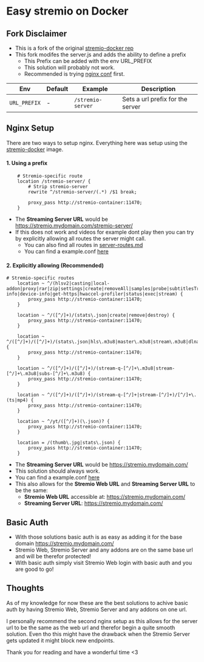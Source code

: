 # Easy stremio on Docker

## Fork Disclaimer
- This is a fork of the original [stremio-docker rep](https://github.com/tsaridas/stremio-docker)
- This fork modifes the server.js and adds the ability to define a prefix
  - This Prefix can be added with the env URL_PREFIX
  - This solution will probably not work. 
  - Recommended is trying [nginx conf](https://github.com/Zaarrg/stremio-docker-prefix#nginx-setup) first.

| Env | Default | Example           | Description                      |
| - | - |-------------------|----------------------------------|
| `URL_PREFIX` | - | `/stremio-server` | Sets a url prefix for the server |


## Nginx Setup
 
There are two ways to setup nginx. Everything here was setup using the [stremio-docker](https://github.com/tsaridas/stremio-docker) image.


#### 1. Using a prefix

```nginx configuration
    # Stremio-specific route
    location /stremio-server/ {
        # Strip stremio-server
        rewrite ^/stremio-server/(.*) /$1 break;

        proxy_pass http://stremio-container:11470;
    }
```
   - The **Streaming Server URL** would be https://stremio.mydomain.com/stremio-server/
   - If this does not work and videos for example dont play then you can try by explicitly allowing all routes the server might call.
     - You can also find all routes in [server-routes.md](https://github.com/Zaarrg/stremio-docker-prefix/blob/main/server-routes.md)
     - You can find a example.conf [here](https://github.com/Zaarrg/stremio-docker-prefix/blob/main/nginx-prefix.conf)

#### 2. Explicitly allowing (Recommended)

```nginx configuration
# Stremio-specific routes
    location ~ ^/(hlsv2|casting|local-addon|proxy|rar|zip|settings|create|removeAll|samples|probe|subtitlesTracks|opensubHash|subtitles|network-info|device-info|get-https|hwaccel-profiler|status|exec|stream) {
        proxy_pass http://stremio-container:11470;
    }

    location ~ ^/([^/]+)/(stats\.json|create|remove|destroy) {
        proxy_pass http://stremio-container:11470;
    }

    location ~ ^/([^/]+)/([^/]+)/(stats\.json|hls\.m3u8|master\.m3u8|stream\.m3u8|dlna|thumb\.jpg) {
        proxy_pass http://stremio-container:11470;
    }

    location ~ ^/([^/]+)/([^/]+)/(stream-q-[^/]+\.m3u8|stream-[^/]+\.m3u8|subs-[^/]+\.m3u8) {
        proxy_pass http://stremio-container:11470;
    }

    location ~ ^/([^/]+)/([^/]+)/(stream-q-[^/]+|stream-[^/]+)/[^/]+\.(ts|mp4) {
        proxy_pass http://stremio-container:11470;
    }

    location ~ ^/yt/([^/]+)(\.json)? {
        proxy_pass http://stremio-container:11470;
    }

    location = /(thumb\.jpg|stats\.json) {
        proxy_pass http://stremio-container:11470;
    }
```
- The **Streaming Server URL** would be https://stremio.mydomain.com/
- This solution should always work.
- You can find a example.conf [here](https://github.com/Zaarrg/stremio-docker-prefix/blob/main/nginx-example.conf)
- This also allows for the **Stremio Web URL** and **Streaming Server URL** to be the same:
  - **Stremio Web URL**  accessible at: https://stremio.mydomain.com/
  - **Streaming Server URL**: https://stremio.mydomain.com/


## Basic Auth
- With those solutions basic auth is as easy as adding it for the base domain https://stremio.mydomain.com/
- Stremio Web, Stremio Server and any addons are on the same base url and will be therefor protected!
- With basic auth simply visit Stremio Web login with basic auth and you are good to go!


## Thoughts

As of my knowledge for now these are the best solutions to achive basic auth by having Stremio Web, Stremio Server and any addons on one url.

I personally recommend the second nginx setup as this allows for the server url to be the same as the web url and therefor begin a quite smooth solution. Even tho this might have the drawback when the Stremio Server gets updated it might block new endpoints.

Thank you for reading and have a wonderful time <3
